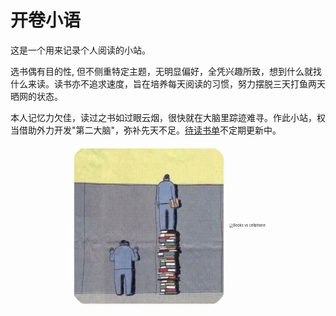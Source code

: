 # 开卷小语

这是一个用来记录个人阅读的小站。

选书偶有目的性, 但不侧重特定主题，无明显偏好，全凭兴趣所致，想到什么就找什么来读。读书亦不追求速度，旨在培养每天阅读的习惯，努力摆脱三天打鱼两天晒网的状态。

本人记忆力欠佳，读过之书如过眼云烟，很快就在大脑里踪迹难寻。作此小站，权当借助外力开发"第二大脑"，弥补先天不足。[待读书单](./待读书单.md)不定期更新中。

<p align="center">
    <img src="https://raw.githubusercontent.com/askming/picgo/master/Screen%20Shot%202021-07-03%20at%203.58.10%20PM.png" alt="Books give you a better perspective" style="zoom: 40%; border-radius: 15%;" align = "center"/> 
    <img src="https://cdn.jsdelivr.net/gh/askming/upic@master/uPic/IMG_0740_2022_08_04.JPG" alt="Books vs cellphone" style="zoom: 40%; border-radius: 15%;" align = "center"/>
</p>

